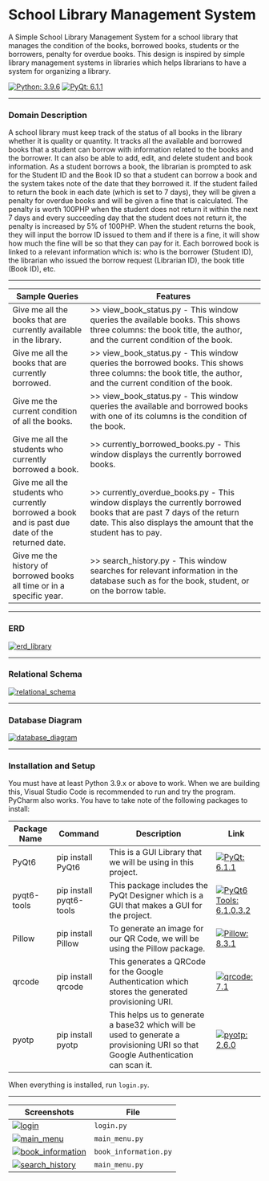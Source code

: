 # School Library Management System
A Simple School Library Management System for a school library that manages the condition of the books, borrowed books, students or the borrowers, penalty for overdue books. This design is inspired by simple library management systems in libraries which helps librarians to have a system for organizing a library.

[![Python: 3.9.6](https://img.shields.io/badge/python-3.9.6-blue?logo=python&logoColor=FFE873)](https://www.python.org/downloads) [![PyQt: 6.1.1](https://img.shields.io/badge/pyqt-6.1.1-darkgreen)](https://pypi.org/project/PyQt6)
___
### Domain Description
A school library must keep track of the status of all books in the library whether it is quality or quantity. It tracks all the available and borrowed books that a student can borrow with information related to the books and the borrower. It can also be able to add, edit, and delete student and book information. As a student borrows a book, the librarian is prompted to ask for the Student ID and the Book ID so that a student can borrow a book and the system takes note of the date that they borrowed it. If the student failed to return the book in each date (which is set to 7 days), they will be given a penalty for overdue books and will be given a fine that is calculated. The penalty is worth 100PHP when the student does not return it within the next 7 days and every succeeding day that the student does not return it, the penalty is increased by 5% of 100PHP. When the student returns the book, they will input the borrow ID issued to them and if there is a fine, it will show how much the fine will be so that they can pay for it. Each borrowed book is linked to a relevant information which is: who is the borrower (Student ID), the librarian who issued the borrow request (Librarian ID), the book title (Book ID), etc.
___
| Sample Queries                                                                                    | Features                                                                                                                                                                                 |
|---------------------------------------------------------------------------------------------------|------------------------------------------------------------------------------------------------------------------------------------------------------------------------------------------|
| Give me all the books that are currently available in the library.                                | >>   view_book_status.py - This window queries the available books. This shows three columns: the book title, the author, and the current condition of the book.                         |
| Give me all the books that are currently borrowed.                                                | >>   view_book_status.py - This window queries the borrowed books. This shows three columns: the book title, the author, and the current   condition of the book.                        |
| Give me the current condition of all the books.                                                   | >>   view_book_status.py - This window queries the available and borrowed books with one of its columns is the condition of the book.                                                    |
| Give me all the students who currently borrowed a book.                                           | >>   currently_borrowed_books.py - This window displays the currently borrowed books.                                                                                                    |
| Give me all the students who currently borrowed a book and is past due date of the returned date. | >>   currently_overdue_books.py - This window displays the currently borrowed books that are past 7 days of the return date. This also displays the amount that the student has to pay.  |
| Give me the history of borrowed books all time or in a specific year.                             | >>   search_history.py - This window searches for relevant information in the database such as for the book, student, or on the borrow table.                                            |
___
### ERD
[![erd_library][1]][1]

___
### Relational Schema
[![relational_schema][2]][2]
___
### Database Diagram
[![database_diagram][3]][3]
___
### Installation and Setup
You must have at least Python 3.9.x or above to work. When we are building this, Visual Studio Code is recommended to run and try the program. PyCharm also works. You have to take note of the following packages to install:

| Package Name | Command                 | Description                                                                                                                     | Link                                                                                                                            |
|--------------|-------------------------|---------------------------------------------------------------------------------------------------------------------------------|---------------------------------------------------------------------------------------------------------------------------------|
| PyQt6        | pip install PyQt6       | This is a GUI Library that we will be using in this project.                                                                    | [![PyQt: 6.1.1](https://img.shields.io/badge/pyqt-6.1.1-darkgreen)](https://pypi.org/project/PyQt6)                             |
| pyqt6-tools  | pip install pyqt6-tools | This package includes the PyQt Designer which is a GUI that makes a GUI for the project.                                        | [![PyQt6 Tools: 6.1.0.3.2](https://img.shields.io/badge/pyqt6tools-6.1.0.3.2-darkgreen)](https://pypi.org/project/pyqt6-tools/) |
| Pillow       | pip install Pillow      | To generate an image for our QR Code, we will be using the Pillow package.                                                      | [![Pillow: 8.3.1](https://img.shields.io/badge/Pillow-8.3.1-blue)](https://pypi.org/project/Pillow/)                            |
| qrcode       | pip install qrcode      | This generates a QRCode for the Google Authentication which stores the generated provisioning URI.                              | [![qrcode: 7.1](https://img.shields.io/badge/qrcode-7.1-black)](https://pypi.org/project/qrcode/)                               |
| pyotp        | pip install pyotp       | This helps us to generate a base32 which will be used to generate a provisioning URI so that Google Authentication can scan it. | [![pyotp: 2.6.0](https://img.shields.io/badge/pyotp-2.6.0-black)](https://pypi.org/project/pyotp/)                              |

When everything is installed, run `login.py`. 
___
| Screenshots                 | File                |
|-----------------------------|---------------------|
| [![login][4]][4]            | `login.py`            |
| [![main_menu][5]][5]        | `main_menu.py`        |
| [![book_information][6]][6] | `book_information.py` |
| [![search_history][7]][7]   | `main_menu.py`        |

[1]: https://raw.githubusercontent.com/blaterwolf/lmspy/main/img/erd_library.png
[2]: https://raw.githubusercontent.com/blaterwolf/lmspy/main/img/relational_schema.png
[3]: https://raw.githubusercontent.com/blaterwolf/lmspy/main/img/database_diagram.png
[4]: https://raw.githubusercontent.com/blaterwolf/lmspy/main/img/login.png
[5]: https://raw.githubusercontent.com/blaterwolf/lmspy/main/img/main_menu.png
[6]: https://raw.githubusercontent.com/blaterwolf/lmspy/main/img/book_information.png
[7]: https://raw.githubusercontent.com/blaterwolf/lmspy/main/img/search_history.png